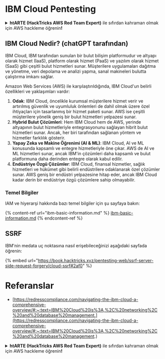 # IBM Cloud Pentesting

<details>

<summary><strong>htARTE (HackTricks AWS Red Team Expert)</strong> ile sıfırdan kahraman olmak için AWS hackleme öğrenin<strong>!</strong></summary>

HackTricks'ı desteklemenin diğer yolları:

* Şirketinizi HackTricks'te **reklamını görmek** veya **HackTricks'i PDF olarak indirmek** için [**ABONELİK PLANLARINI**](https://github.com/sponsors/carlospolop) kontrol edin!
* [**Resmi PEASS & HackTricks ürünlerini**](https://peass.creator-spring.com) edinin
* Özel [**NFT'lerden**](https://opensea.io/collection/the-peass-family) oluşan koleksiyonumuz [**The PEASS Family**](https://opensea.io/collection/the-peass-family)'i keşfedin
* 💬 [**Discord grubuna**](https://discord.gg/hRep4RUj7f) veya [**telegram grubuna**](https://t.me/peass) **katılın** veya **Twitter**'da beni takip edin 🐦 [**@carlospolopm**](https://twitter.com/carlospolopm)**.**
* **Hacking hilelerinizi** [**HackTricks**](https://github.com/carlospolop/hacktricks) ve [**HackTricks Cloud**](https://github.com/carlospolop/hacktricks-cloud) github reposuna **PR göndererek paylaşın**.

</details>

## IBM Cloud Nedir? (chatGPT tarafından)

IBM Cloud, IBM tarafından sunulan bir bulut bilişim platformudur ve altyapı olarak hizmet (IaaS), platform olarak hizmet (PaaS) ve yazılım olarak hizmet (SaaS) gibi çeşitli bulut hizmetleri sunar. Müşterilere uygulamaları dağıtma ve yönetme, veri depolama ve analizi yapma, sanal makineleri bulutta çalıştırma imkanı sağlar.

Amazon Web Services (AWS) ile karşılaştırıldığında, IBM Cloud'un belirli özellikleri ve yaklaşımları vardır:

1. **Odak**: IBM Cloud, öncelikle kurumsal müşterilere hizmet verir ve artırılmış güvenlik ve uyumluluk önlemleri de dahil olmak üzere özel ihtiyaçları için tasarlanmış bir hizmet paketi sunar. AWS ise çeşitli müşterilere yönelik geniş bir bulut hizmetleri yelpazesi sunar.
2. **Hybrid Bulut Çözümleri**: Hem IBM Cloud hem de AWS, yerinde altyapının bulut hizmetleriyle entegrasyonunu sağlayan hibrit bulut hizmetleri sunar. Ancak, her biri tarafından sağlanan yöntem ve hizmetler farklılık gösterir.
3. **Yapay Zeka ve Makine Öğrenimi (AI & ML)**: IBM Cloud, AI ve ML konusunda kapsamlı ve entegre hizmetleriyle öne çıkar. AWS de AI ve ML hizmetleri sunar, ancak IBM'in çözümleri daha kapsamlı ve bulut platformuna daha derinden entegre olarak kabul edilir.
4. **Endüstriye Özgü Çözümler**: IBM Cloud, finansal hizmetler, sağlık hizmetleri ve hükümet gibi belirli endüstrilere odaklanarak özel çözümler sunar. AWS geniş bir endüstri yelpazesine hitap eder, ancak IBM Cloud kadar derin bir endüstriye özgü çözümlere sahip olmayabilir.

### Temel Bilgiler

IAM ve hiyerarşi hakkında bazı temel bilgiler için şu sayfaya bakın:

{% content-ref url="ibm-basic-information.md" %}
[ibm-basic-information.md](ibm-basic-information.md)
{% endcontent-ref %}

## SSRF

IBM'nin medata uç noktasına nasıl erişebileceğinizi aşağıdaki sayfada öğrenin:

{% embed url="https://book.hacktricks.xyz/pentesting-web/ssrf-server-side-request-forgery/cloud-ssrf#2af0" %}


# Referanslar
* [https://redresscompliance.com/navigating-the-ibm-cloud-a-comprehensive-overview/#:~:text=IBM%20Cloud%20is%3A,%2C%20networking%2C%20and%20database%20management.](https://redresscompliance.com/navigating-the-ibm-cloud-a-comprehensive-overview/#:~:text=IBM%20Cloud%20is%3A,%2C%20networking%2C%20and%20database%20management.)

<details>

<summary><strong>htARTE (HackTricks AWS Red Team Expert)</strong> ile sıfırdan kahraman olmak için AWS hackleme öğrenin<strong>!</strong></summary>

HackTricks'ı desteklemenin diğer yolları:

* Şirketinizi HackTricks'te **reklamını görmek** veya **HackTricks'i PDF olarak indirmek** için [**ABONELİK PLANLARINI**](https://github.com/sponsors/carlospolop) kontrol edin!
* [**Resmi PEASS & HackTricks ürünlerini**](https://peass.creator-spring.com) edinin
* Özel [**NFT'lerden**](https://opensea.io/collection/the-peass-family) oluşan koleksiyonumuz [**The PEASS Family**](https://opensea.io/collection/the-peass-family)'i keşfedin
* 💬 [**Discord grubuna**](https://discord.gg/hRep4RUj7f) veya [**telegram grubuna**](https://t.me/peass) **katılın** veya **Twitter**'da beni takip edin 🐦 [**@carlospolopm**](https://twitter.com/carlospolopm)**.**
* **Hacking hilelerinizi** [**HackTricks**](https://github.com/carlospolop/hacktricks) ve [**HackTricks Cloud**](https://github.com/carlospolop/hacktricks-cloud) github reposuna **PR göndererek paylaşın**.

</details>
